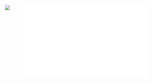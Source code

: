 <div align="center">
  <img align="right" src="https://github.com/yfyeung/yfyeung/blob/main/overview.svg"  width="400">
  <img height="170px" src="https://github-readme-stats.vercel.app/api/top-langs/?username=yfyeung&layout=compact&langs_count=8" />
</div>
